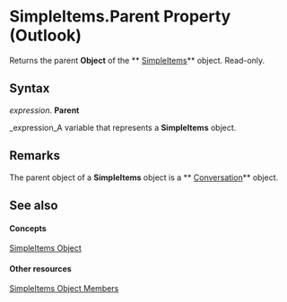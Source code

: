 
# SimpleItems.Parent Property (Outlook)

Returns the parent  **Object** of the ** [SimpleItems](b929ae28-fe5f-607e-37b5-ed6a304d4896.md)** object. Read-only.


## Syntax

 _expression_. **Parent**

 _expression_A variable that represents a  **SimpleItems** object.


## Remarks

The parent object of a  **SimpleItems** object is a ** [Conversation](2705d38a-ebc0-e5a7-208b-ffe1f5446b1b.md)** object.


## See also


#### Concepts


 [SimpleItems Object](b929ae28-fe5f-607e-37b5-ed6a304d4896.md)
#### Other resources


 [SimpleItems Object Members](1e423ee9-10cd-e886-a311-792e22412391.md)
